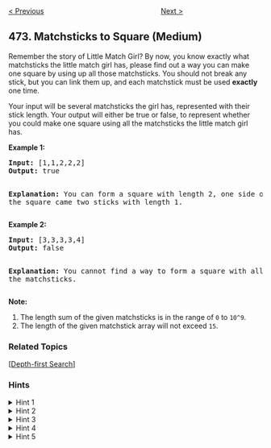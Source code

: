 <!--|This file generated by command(leetcode description); DO NOT EDIT.    |-->
<!--+----------------------------------------------------------------------+-->
<!--|@author    Openset <openset.wang@gmail.com>                           |-->
<!--|@link      https://github.com/openset                                 |-->
<!--|@home      https://github.com/openset/leetcode                        |-->
<!--+----------------------------------------------------------------------+-->

[< Previous](https://github.com/openset/leetcode/tree/master/problems/concatenated-words "Concatenated Words")
　　　　　　　　　　　　　　　　
[Next >](https://github.com/openset/leetcode/tree/master/problems/ones-and-zeroes "Ones and Zeroes")

## 473. Matchsticks to Square (Medium)

<p>Remember the story of Little Match Girl? By now, you know exactly what matchsticks the little match girl has, please find out a way you can make one square by using up all those matchsticks. You should not break any stick, but you can link them up, and each matchstick must be used <b>exactly</b> one time.</P>

<p> Your input will be several matchsticks the girl has, represented with their stick length. Your output will either be true or false, to represent whether you could make one square using all the matchsticks the little match girl has.</p>

<p><b>Example 1:</b><br />
<pre>
<b>Input:</b> [1,1,2,2,2]
<b>Output:</b> true

<b>Explanation:</b> You can form a square with length 2, one side of the square came two sticks with length 1.
</pre>
</p>

<p><b>Example 2:</b><br />
<pre>
<b>Input:</b> [3,3,3,3,4]
<b>Output:</b> false

<b>Explanation:</b> You cannot find a way to form a square with all the matchsticks.
</pre>
</p>

<p><b>Note:</b><br>
<ol>
<li>The length sum of the given matchsticks is in the range of <code>0</code> to <code>10^9</code>.
<li>The length of the given matchstick array will not exceed <code>15</code>.</li>
</ol>
</p>

### Related Topics
  [[Depth-first Search](https://github.com/openset/leetcode/tree/master/tag/depth-first-search/README.md)]

### Hints
<details>
<summary>Hint 1</summary>
Treat the matchsticks as an array. Can we split the array into 4 equal halves?
</details>
<details>
<summary>Hint 2</summary>
Every matchstick can belong to either of the 4 sides. We don't know which one. Maybe try out all options!
</details>
<details>
<summary>Hint 3</summary>
For every matchstick, we have to try out each of the 4 options i.e. which side it can belong to. We can make use of recursion for this.
</details>
<details>
<summary>Hint 4</summary>
We don't really need to keep track of which matchsticks belong to a particular side during recursion. We just need to keep track of the <b>length</b> of each of the 4 sides.
</details>
<details>
<summary>Hint 5</summary>
When all matchsticks have been used we simply need to see the length of all 4 sides. If they're equal, we have a square on our hands!
</details>
